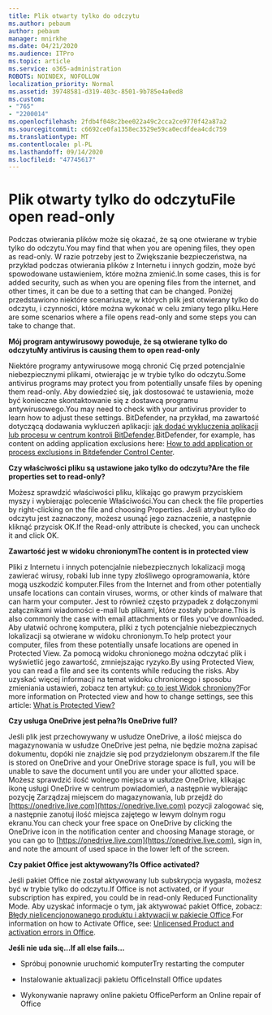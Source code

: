 ```yaml
---
title: Plik otwarty tylko do odczytu
ms.author: pebaum
author: pebaum
manager: mnirkhe
ms.date: 04/21/2020
ms.audience: ITPro
ms.topic: article
ms.service: o365-administration
ROBOTS: NOINDEX, NOFOLLOW
localization_priority: Normal
ms.assetid: 39748581-d319-403c-8501-9b785e4a0ed8
ms.custom:
- "765"
- "2200014"
ms.openlocfilehash: 2fdb4f048c2bee022a49c2cca2ce9770f42a87a2
ms.sourcegitcommit: c6692ce0fa1358ec3529e59ca0ecdfdea4cdc759
ms.translationtype: MT
ms.contentlocale: pl-PL
ms.lasthandoff: 09/14/2020
ms.locfileid: "47745617"
---
```

# <a name="file-open-read-only"></a><span data-ttu-id="5b078-102">Plik otwarty tylko do odczytu</span><span class="sxs-lookup"><span data-stu-id="5b078-102">File open read-only</span></span>

<span data-ttu-id="5b078-103">Podczas otwierania plików może się okazać, że są one otwierane w trybie tylko do odczytu.</span><span class="sxs-lookup"><span data-stu-id="5b078-103">You may find that when you are opening files, they open as read-only.</span></span> <span data-ttu-id="5b078-104">W razie potrzeby jest to Zwiększanie bezpieczeństwa, na przykład podczas otwierania plików z Internetu i innych godzin, może być spowodowane ustawieniem, które można zmienić.</span><span class="sxs-lookup"><span data-stu-id="5b078-104">In some cases, this is for added security, such as when you are opening files from the internet, and other times, it can be due to a setting that can be changed.</span></span> <span data-ttu-id="5b078-105">Poniżej przedstawiono niektóre scenariusze, w których plik jest otwierany tylko do odczytu, i czynności, które można wykonać w celu zmiany tego pliku.</span><span class="sxs-lookup"><span data-stu-id="5b078-105">Here are some scenarios where a file opens read-only and some steps you can take to change that.</span></span>
  
 <span data-ttu-id="5b078-106">**Mój program antywirusowy powoduje, że są otwierane tylko do odczytu**</span><span class="sxs-lookup"><span data-stu-id="5b078-106">**My antivirus is causing them to open read-only**</span></span>
  
<span data-ttu-id="5b078-107">Niektóre programy antywirusowe mogą chronić Cię przed potencjalnie niebezpiecznymi plikami, otwierając je w trybie tylko do odczytu.</span><span class="sxs-lookup"><span data-stu-id="5b078-107">Some antivirus programs may protect you from potentially unsafe files by opening them read-only.</span></span> <span data-ttu-id="5b078-108">Aby dowiedzieć się, jak dostosować te ustawienia, może być konieczne skontaktowanie się z dostawcą programu antywirusowego.</span><span class="sxs-lookup"><span data-stu-id="5b078-108">You may need to check with your antivirus provider to learn how to adjust these settings.</span></span> <span data-ttu-id="5b078-109">BitDefender, na przykład, ma zawartość dotyczącą dodawania wykluczeń aplikacji: [jak dodać wykluczenia aplikacji lub procesu w centrum kontroli BitDefender](https://aka.ms/AA6098i).</span><span class="sxs-lookup"><span data-stu-id="5b078-109">BitDefender, for example, has content on adding application exclusions here: [How to add application or process exclusions in Bitdefender Control Center](https://aka.ms/AA6098i).</span></span>
  
 <span data-ttu-id="5b078-110">**Czy właściwości pliku są ustawione jako tylko do odczytu?**</span><span class="sxs-lookup"><span data-stu-id="5b078-110">**Are the file properties set to read-only?**</span></span>
  
<span data-ttu-id="5b078-111">Możesz sprawdzić właściwości pliku, klikając go prawym przyciskiem myszy i wybierając polecenie Właściwości.</span><span class="sxs-lookup"><span data-stu-id="5b078-111">You can check the file properties by right-clicking on the file and choosing Properties.</span></span> <span data-ttu-id="5b078-112">Jeśli atrybut tylko do odczytu jest zaznaczony, możesz usunąć jego zaznaczenie, a następnie kliknąć przycisk OK.</span><span class="sxs-lookup"><span data-stu-id="5b078-112">If the Read-only attribute is checked, you can uncheck it and click OK.</span></span>
  
 <span data-ttu-id="5b078-113">**Zawartość jest w widoku chronionym**</span><span class="sxs-lookup"><span data-stu-id="5b078-113">**The content is in protected view**</span></span>
  
<span data-ttu-id="5b078-114">Pliki z Internetu i innych potencjalnie niebezpiecznych lokalizacji mogą zawierać wirusy, robaki lub inne typy złośliwego oprogramowania, które mogą uszkodzić komputer.</span><span class="sxs-lookup"><span data-stu-id="5b078-114">Files from the Internet and from other potentially unsafe locations can contain viruses, worms, or other kinds of malware that can harm your computer.</span></span> <span data-ttu-id="5b078-115">Jest to również często przypadek z dołączonymi załącznikami wiadomości e-mail lub plikami, które zostały pobrane.</span><span class="sxs-lookup"><span data-stu-id="5b078-115">This is also commonly the case with email attachments or files you've downloaded.</span></span> <span data-ttu-id="5b078-116">Aby ułatwić ochronę komputera, pliki z tych potencjalnie niebezpiecznych lokalizacji są otwierane w widoku chronionym.</span><span class="sxs-lookup"><span data-stu-id="5b078-116">To help protect your computer, files from these potentially unsafe locations are opened in Protected View.</span></span> <span data-ttu-id="5b078-117">Za pomocą widoku chronionego można odczytać plik i wyświetlić jego zawartość, zmniejszając ryzyko.</span><span class="sxs-lookup"><span data-stu-id="5b078-117">By using Protected View, you can read a file and see its contents while reducing the risks.</span></span> <span data-ttu-id="5b078-118">Aby uzyskać więcej informacji na temat widoku chronionego i sposobu zmieniania ustawień, zobacz ten artykuł: [co to jest Widok chroniony?](https://support.office.com/article/d6f09ac7-e6b9-4495-8e43-2bbcdbcb6653)</span><span class="sxs-lookup"><span data-stu-id="5b078-118">For more information on Protected view and how to change settings, see this article: [What is Protected View?](https://support.office.com/article/d6f09ac7-e6b9-4495-8e43-2bbcdbcb6653)</span></span>
  
 <span data-ttu-id="5b078-119">**Czy usługa OneDrive jest pełna?**</span><span class="sxs-lookup"><span data-stu-id="5b078-119">**Is OneDrive full?**</span></span>
  
<span data-ttu-id="5b078-120">Jeśli plik jest przechowywany w usłudze OneDrive, a ilość miejsca do magazynowania w usłudze OneDrive jest pełna, nie będzie można zapisać dokumentu, dopóki nie znajdzie się pod przydzielonym obszarem.</span><span class="sxs-lookup"><span data-stu-id="5b078-120">If the file is stored on OneDrive and your OneDrive storage space is full, you will be unable to save the document until you are under your allotted space.</span></span> <span data-ttu-id="5b078-121">Możesz sprawdzić ilość wolnego miejsca w usłudze OneDrive, klikając ikonę usługi OneDrive w centrum powiadomień, a następnie wybierając pozycję Zarządzaj miejscem do magazynowania, lub przejdź do [https://onedrive.live.com](https://onedrive.live.com) pozycji zalogować się, a następnie zanotuj ilość miejsca zajętego w lewym dolnym rogu ekranu.</span><span class="sxs-lookup"><span data-stu-id="5b078-121">You can check your free space on OneDrive by clicking the OneDrive icon in the notification center and choosing Manage storage, or you can go to [https://onedrive.live.com](https://onedrive.live.com), sign in, and note the amount of used space in the lower left of the screen.</span></span>
  
 <span data-ttu-id="5b078-122">**Czy pakiet Office jest aktywowany?**</span><span class="sxs-lookup"><span data-stu-id="5b078-122">**Is Office activated?**</span></span>
  
<span data-ttu-id="5b078-123">Jeśli pakiet Office nie został aktywowany lub subskrypcja wygasła, możesz być w trybie tylko do odczytu.</span><span class="sxs-lookup"><span data-stu-id="5b078-123">If Office is not activated, or if your subscription has expired, you could be in read-only Reduced Functionality Mode.</span></span> <span data-ttu-id="5b078-124">Aby uzyskać informacje o tym, jak aktywować pakiet Office, zobacz: [Błędy nielicencjonowanego produktu i aktywacji w pakiecie Office](https://support.office.com/article/0d23d3c0-c19c-4b2f-9845-5344fedc4380).</span><span class="sxs-lookup"><span data-stu-id="5b078-124">For information on how to Activate Office, see: [Unlicensed Product and activation errors in Office](https://support.office.com/article/0d23d3c0-c19c-4b2f-9845-5344fedc4380).</span></span>
  
 <span data-ttu-id="5b078-125">**Jeśli nie uda się...**</span><span class="sxs-lookup"><span data-stu-id="5b078-125">**If all else fails...**</span></span>
  
- <span data-ttu-id="5b078-126">Spróbuj ponownie uruchomić komputer</span><span class="sxs-lookup"><span data-stu-id="5b078-126">Try restarting the computer</span></span>
    
- <span data-ttu-id="5b078-127">Instalowanie aktualizacji pakietu Office</span><span class="sxs-lookup"><span data-stu-id="5b078-127">Install Office updates</span></span>
    
- <span data-ttu-id="5b078-128">Wykonywanie naprawy online pakietu Office</span><span class="sxs-lookup"><span data-stu-id="5b078-128">Perform an Online repair of Office</span></span>
    

